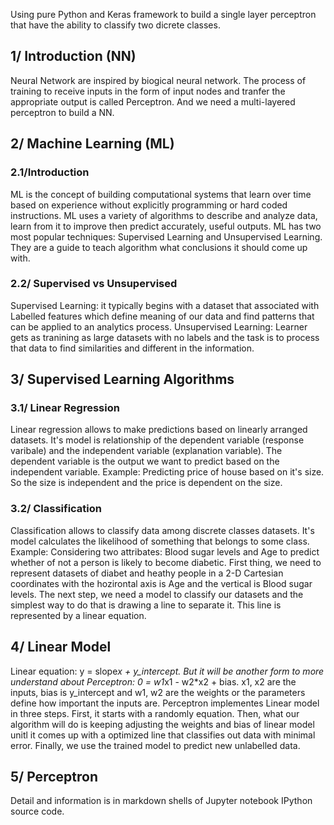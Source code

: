 
 Using pure Python and Keras framework to build a single layer perceptron that have the ability to classify two dicrete classes.

## 1/ Introduction (NN)
 Neural Network are inspired by biogical neural network. The process of training to receive inputs in the form of input nodes and tranfer the appropriate output is called Perceptron. And we need a multi-layered perceptron to build a NN.

## 2/ Machine Learning (ML)
 ### 2.1/Introduction
 ML is the concept of building computational systems that learn over time based on experience without explicitly programming or hard coded instructions. ML uses a variety of algorithms to describe and analyze data, learn from it to improve then predict accurately, useful outputs.
 ML has two most popular techniques: Supervised Learning and Unsupervised Learning. They are a guide to teach algorithm what conclusions it should come up with.
 ### 2.2/ Supervised vs Unsupervised
 Supervised Learning: it typically begins with a dataset that associated with Labelled features which define meaning of our data and find patterns that can be applied to an analytics process.
 Unsupervised Learning: Learner gets as tranining as large datasets with no labels and the task is to process that data to find similarities and different in the information.
  
## 3/ Supervised Learning Algorithms
 ### 3.1/ Linear Regression
 Linear regression allows to make predictions based on linearly arranged datasets. It's model is relationship of the dependent variable (response varibale) and the independent variable (explanation variable). The dependent variable is the output we want to predict based on the independent variable.
 Example: Predicting price of house based on it's size. So the size is independent and the price is dependent on the size.
 ### 3.2/ Classification
 Classification allows to classify data among discrete classes datasets. It's model calculates the likelihood of something that belongs to some class.
 Example: Considering two attribates: Blood sugar levels and Age to predict whether of not a person is likely to become diabetic. First thing, we need to represent datasets of diabet and heathy people in a 2-D Cartesian coordinates with the hozirontal axis is Age and the vertical is Blood sugar levels. The next step, we need a model to classify our datasets and the simplest way to do that is drawing a line to separate it. This line is represented by a linear equation.
 
## 4/ Linear Model
 Linear equation: y = slope*x + y_intercept. But it will be another form to more understand about Perceptron: 0 = w1*x1 - w2*x2 + bias. x1, x2 are the inputs, bias is y_intercept and w1, w2 are the weights or the parameters define how important the inputs are.
 Perceptron implementes Linear model in three steps. First, it starts with a randomly equation. Then, what our algorithm will do is keeping adjusting the weights and bias of linear model unitl it comes up with a optimized line that classifies out data with minimal error. Finally, we use the trained model to predict new unlabelled data.
 
## 5/ Perceptron
 Detail and information is in markdown shells of Jupyter notebook IPython source code.
 
